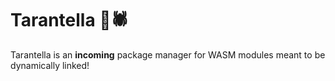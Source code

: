 # Tarantella 💃🕷

Tarantella is an **incoming** package manager for WASM modules meant to be dynamically linked!